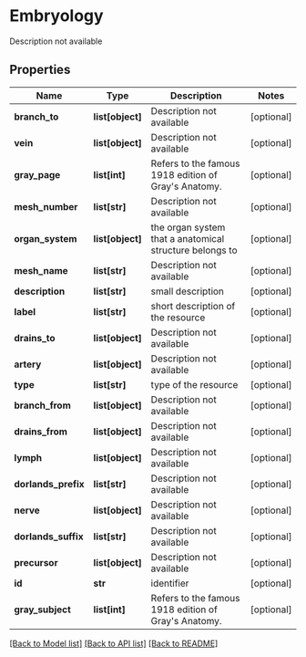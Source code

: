 # Embryology

Description not available
## Properties
Name | Type | Description | Notes
------------ | ------------- | ------------- | -------------
**branch_to** | **list[object]** | Description not available | [optional] 
**vein** | **list[object]** | Description not available | [optional] 
**gray_page** | **list[int]** | Refers to the famous 1918 edition of Gray&#39;s Anatomy. | [optional] 
**mesh_number** | **list[str]** | Description not available | [optional] 
**organ_system** | **list[object]** | the organ system that a anatomical structure belongs to | [optional] 
**mesh_name** | **list[str]** | Description not available | [optional] 
**description** | **list[str]** | small description | [optional] 
**label** | **list[str]** | short description of the resource | [optional] 
**drains_to** | **list[object]** | Description not available | [optional] 
**artery** | **list[object]** | Description not available | [optional] 
**type** | **list[str]** | type of the resource | [optional] 
**branch_from** | **list[object]** | Description not available | [optional] 
**drains_from** | **list[object]** | Description not available | [optional] 
**lymph** | **list[object]** | Description not available | [optional] 
**dorlands_prefix** | **list[str]** | Description not available | [optional] 
**nerve** | **list[object]** | Description not available | [optional] 
**dorlands_suffix** | **list[str]** | Description not available | [optional] 
**precursor** | **list[object]** | Description not available | [optional] 
**id** | **str** | identifier | [optional] 
**gray_subject** | **list[int]** | Refers to the famous 1918 edition of Gray&#39;s Anatomy. | [optional] 

[[Back to Model list]](../README.md#documentation-for-models) [[Back to API list]](../README.md#documentation-for-api-endpoints) [[Back to README]](../README.md)


